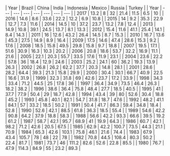 | Year | Brazil | China | India | Indonesia | Mexico | Russia | Turkey |
| Year | --- | --- | --- | --- | --- | --- | --- |
| 2017 | 13.2 | 8 | 32 | 21.4 | 11.5 | 6.5 | 10 |
| 2016 | 14.6 | 8.6 | 33.6 | 22.2 | 12.2 | 6.9 | 10.8 |
| 2015 | 14 | 9.2 | 35.3 | 22.9 | 12.7 | 7.3 | 11.6 |
| 2014 | 14.5 | 10 | 37.2 | 23.7 | 13.2 | 7.8 | 12.4 |
| 2013 | 14.9 | 10.8 | 39.1 | 24.5 | 13.7 | 8.1 | 13.3 |
| 2012 | 15.4 | 11.6 | 41.1 | 25.4 | 14.1 | 8.4 | 14.3 |
| 2011 | 16 | 12.6 | 43.2 | 26.4 | 14.5 | 8.7 | 15.3 |
| 2010 | 16.7 | 13.6 | 45.3 | 27.5 | 14.9 | 8.9 | 16.4 |
| 2009 | 17.5 | 14.6 | 47.4 | 28.6 | 15.3 | 9.2 | 17.6 |
| 2008 | 18.5 | 15.8 | 49.5 | 29.8 | 15.8 | 9.7 | 18.8 |
| 2007 | 19.5 | 17.1 | 51.6 | 30.9 | 16.3 | 10.3 | 20.2 |
| 2006 | 20.8 | 18.6 | 53.7 | 32.2 | 16.9 | 11.1 | 21.6 |
| 2005 | 22.1 | 20.3 | 55.7 | 33.5 | 17.6 | 11.9 | 23.1 |
| 2004 | 23.6 | 22.2 | 57.8 | 36 | 18.4 | 12.9 | 24.6 |
| 2003 | 25.2 | 24.1 | 60 | 36.2 | 19.3 | 13.9 | 26.3 |
| 2002 | 26.8 | 26.2 | 62.2 | 37.7 | 20.3 | 14.8 | 28.1 |
| 2001 | 28.6 | 28.2 | 64.4 | 39.3 | 21.3 | 15.8 | 29.9 |
| 2000 | 30.4 | 30.1 | 66.7 | 40.9 | 22.5 | 16.6 | 31.9 |
| 1999 | 32.3 | 31.8 | 69 | 42.6 | 23.7 | 17.2 | 33.9 |
| 1998 | 34.3 | 33.4 | 71.2 | 44.5 | 25 | 17.8 | 36 |
| 1997 | 36.4 | 34.9 | 73.5 | 46.4 | 26.3 | 18.2 | 38.2 |
| 1996 | 38.6 | 36.4 | 75.8 | 48.4 | 27.7 | 18.5 | 40.5 |
| 1995 | 41 | 37.7 | 77.9 | 50.4 | 29 | 18.7 | 42.8 |
| 1994 | 43.4 | 39 | 80 | 52.6 | 30.4 | 18.8 | 45.2 |
| 1993 | 45.8 | 40.1 | 82.1 | 54.7 | 31.8 | 18.7 | 47.6 |
| 1992 | 48.2 | 41.1 | 84.1 | 57 | 33.2 | 18.5 | 50.2 |
| 1991 | 50.4 | 41.7 | 86.3 | 59.4 | 34.8 | 18.4 | 52.8 |
| 1990 | 52.6 | 42.1 | 88.5 | 61.8 | 36.3 | 18.5 | 55.4 |
| 1989 | 54.6 | 42.2 | 90.8 | 64.2 | 37.9 | 18.8 | 58.3 |
| 1988 | 56.6 | 42.2 | 93.3 | 66.6 | 39.5 | 19.2 | 61.2 |
| 1987 | 58.7 | 42.1 | 95.7 | 68.9 | 41 | 19.9 | 64.3 |
| 1986 | 60.7 | 42.1 | 98.2 | 71.2 | 42.6 | 20.5 | 67.5 |
| 1985 | 62.9 | 42.2 | 100.7 | 73.5 | 44.3 | 21.1 | 70.9 |
| 1984 | 65.3 | 42.6 | 103.1 | 75.8 | 46.1 | 21.6 | 74.4 |
| 1983 | 67.9 | 43.4 | 105.7 | 78 | 48 | 22 | 78 |
| 1982 | 70.8 | 44.5 | 108.4 | 80.3 | 50.2 | 22.4 | 81.7 |
| 1981 | 73.7 | 46 | 111.2 | 82.6 | 52.6 | 22.8 | 85.5 |
| 1980 | 76.7 | 47.9 | 114.3 | 84.9 | 55 | 23.2 | 89.3 |
